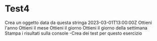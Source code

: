 # Test4
Crea un oggetto data da questa stringa 2023-03-01T13:00:00Z Ottieni l'anno Ottieni il mese Ottieni il giorno Ottieni il giorno della settimana Stampa i risultati sulla console -Crea dei test per questo esercizio

